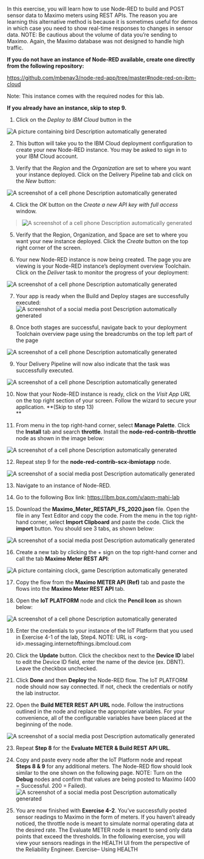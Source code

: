 In this exercise, you will learn how to use Node-RED to build and POST
sensor data to Maximo meters using REST APIs. The reason you are
learning this alternative method is because it is sometimes useful for
demos in which case you need to show real-time responses to changes in
sensor data. NOTE: Be cautious about the volume of data you’re sending
to Maximo. Again, the Maximo database was not designed to handle high
traffic.

**If you do not have an instance of Node-RED available, create one
directly from the following repository:**

<https://github.com/mbenav3/node-red-app/tree/master#node-red-on-ibm-cloud>

Note: This instance comes with the required nodes for this lab.

**If you already have an instance, skip to step 9.**

1.  Click on the *Deploy to IBM Cloud* button in the

![A picture containing bird Description automatically
generated](./media/image1.png)

2.  This button will take you to the IBM Cloud deployment configuration
    to create your new Node-RED instance. You may be asked to sign in to
    your IBM Cloud account.

3.  Verify that the *Region* and the *Organization* are set to where you
    want your instance deployed. Click on the Delivery Pipeline tab and
    click on the *New* button:

![A screenshot of a cell phone Description automatically
generated](./media/image2.png)

4.  Click the *OK* button on the *Create a new API key with full access*
    window.

> ![A screenshot of a cell phone Description automatically
> generated](./media/image3.png)

5.  Verify that the Region, Organization, and Space are set to where you
    want your new instance deployed. Click the *Create* button on the
    top right corner of the screen.

6.  Your new Node-RED instance is now being created. The page you are
    viewing is your Node-RED instance’s deployment overview Toolchain.
    Click on the *Deliver* task to monitor the progress of your
    deployment:

![A screenshot of a cell phone Description automatically
generated](./media/image4.png)

7.  Your app is ready when the Build and Deploy stages are successfully
    executed: ![A screenshot of a social media post Description
    automatically generated](./media/image5.png)

8.  Once both stages are successful, navigate back to your deployment
    Toolchain overview page using the breadcrumbs on the top left part
    of the page

![A screenshot of a cell phone Description automatically
generated](./media/image6.png)

9.  Your Delivery Pipeline will now also indicate that the task was
    successfully executed.

![A screenshot of a cell phone Description automatically
generated](./media/image7.png)

10. Now that your Node-RED instance is ready, click on the *Visit App
    URL* on the top right section of your screen. Follow the wizard to
    secure your application. **(Skip to step 13)  
    **

11. From menu in the top right-hand corner, select **Manage Palette**.
    Click the **Install** tab and search **throttle**. Install the
    **node-red-contrib-throttle** node as shown in the image below:

![A screenshot of a cell phone Description automatically
generated](./media/image8.png)

12. Repeat step 9 for the **node-red-contrib-scx-ibmiotapp** node.

![A screenshot of a social media post Description automatically
generated](./media/image9.png)

13. Navigate to an instance of Node-RED.

14. Go to the following Box link: <https://ibm.box.com/v/apm-mahi-lab>

15. Download the **Maximo\_Meter\_RESTAPI\_FS\_2020.json** file. Open
    the file in any Text Editor and copy the code. From the menu in the
    top right-hand corner, select **Import Clipboard** and paste the
    code. Click the **import** button. You should see 3 tabs, as shown
    below:

![A screenshot of a social media post Description automatically
generated](./media/image10.png)

16. Create a new tab by clicking the + sign on the top right-hand corner
    and call the tab **Maximo Meter REST API**:

![A picture containing clock, game Description automatically
generated](./media/image11.png)

17. Copy the flow from the **Maximo METER API (Ref)** tab and paste the
    flows into the **Maximo Meter REST API** tab.

18. Open the **IoT PLATFORM** node and click the **Pencil Icon** as
    shown below:

![A screenshot of a cell phone Description automatically
generated](./media/image12.png)

19. Enter the credentials to your instance of the IoT Platform that you
    used in Exercise 4-1 of the lab, Step4. NOTE: URL is
    \<org-id\>.messaging.internetofthings.ibmcloud.com

20. Click the **Update** button. Click the checkbox next to the **Device
    ID** label to edit the Device ID field, enter the name of the device
    (ex. DBNT). Leave the checkbox unchecked.

21. Click **Done** and then **Deploy** the Node-RED flow. The IoT
    PLATFORM node should now say connected. If not, check the
    credentials or notify the lab instructor.

22. Open the **Build METER REST API URL** node. Follow the instructions
    outlined in the node and replace the appropriate variables. For your
    convenience, all of the configurable variables have been placed at
    the beginning of the node.

![A screenshot of a social media post Description automatically
generated](./media/image13.png)

23. Repeat **Step 8** for the **Evaluate METER & Build REST API URL**.

24. Copy and paste every node after the IoT Platform node and repeat
    **Steps 8 & 9** for any additional meters. The Node-RED flow should
    look similar to the one shown on the following page. NOTE: Turn on
    the **Debug** nodes and confirm that values are being posted to
    Maximo (400 = Successful. 200 = Failed).![A screenshot of a social
    media post Description automatically generated](./media/image14.png)

25. You are now finished with **Exercise 4-2**. You’ve successfully
    posted sensor readings to Maximo in the form of meters. If you
    haven’t already noticed, the throttle node is meant to simulate
    normal operating data at the desired rate. The Evaluate METER node
    is meant to send only data points that exceed the thresholds. In the
    following exercise, you will view your sensors readings in the
    HEALTH UI from the perspective of the Reliability Engineer.
    Exercise– Using HEALTH
